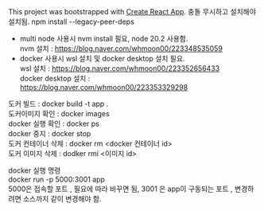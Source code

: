 This project was bootstrapped with [Create React App](https://github.com/facebook/create-react-app).
충돌 무시하고 설치해야 설치됨. npm install --legacy-peer-deps  


- multi node 사용시 nvm install 필요, node 20.2 사용함.  
   nvm 설치 : https://blog.naver.com/whmoon00/223348535059  
- docker 사용시 wsl 설치 및 docker desktop 설치 필요.   
   wsl 설치 : https://blog.naver.com/whmoon00/223352656433  
   docker desktop 설치 : https://blog.naver.com/whmoon00/223353329298  

도커 빌드 : docker build -t app .  
도커이미지 확인 : docker images  
docker  실행 확인 : docker ps  
docker 중지 : docker stop <container name or ID>  
도커 컨테이너 삭제 : docker rm <docker 컨테이너 id>       
도커 이미지 삭제 : dodker rmi <이미지 id>     

docker 실행 명령   
docker run -p 5000:3001 app    
5000은 접속할 포트 , 필요에 따라 바꾸면 됨, 3001 은 app이 구동되는 포트 , 변경하려면 소스까지 같이 변경해야 함.  
